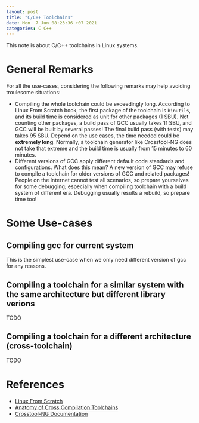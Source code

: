 ```yaml
---
layout: post
title: "C/C++ Toolchains"
date: Mon  7 Jun 08:23:36 +07 2021
categories: C C++
---
```


This note is about C/C++ toolchains in Linux systems.

# General Remarks

For all the use-cases, considering the following remarks may help avoiding troulesome situations:

- Compiling the whole toolchain could be exceedingly long. According to Linux From Scratch book, the first package of the toolchain is `binutils`, and its build time is considered as unit for other packages (1 SBU). Not counting other packages, a build pass of GCC usually takes 11 SBU, and GCC will be built by several passes! The final build pass (with tests) may takes 95 SBU. Depend on the use cases, the time needed could be **extremely long**. Normally, a toolchain generator like Crosstool-NG does not take that extreme and the build time is usually from 15 minutes to 60 minutes.
- Different versions of GCC apply different default code standards and configurations. What does this mean? A new version of GCC may refuse to compile a toolchain for older versions of GCC and related packages! People on the Internet cannot test all scenarios, so prepare yourselves for some debugging; especially when compiling toolchain with a build system of different era. Debugging usually results a rebuild, so prepare time too!

# Some Use-cases

## Compiling gcc for current system

This is the simplest use-case when we only need different version of gcc for any reasons.

## Compiling a toolchain for a similar system with the same architecture but different library verions

TODO

## Compiling a toolchain for a different architecture (cross-toolchain)

TODO

# References

- [Linux From Scratch](https://www.linuxfromscratch.org/lfs/view/stable/index.html)
- [Anatomy of Cross Compilation Toolchains](https://elinux.org/images/1/15/Anatomy_of_Cross-Compilation_Toolchains.pdf)
- [Crosstool-NG Documentation](https://crosstool-ng.github.io/docs/)